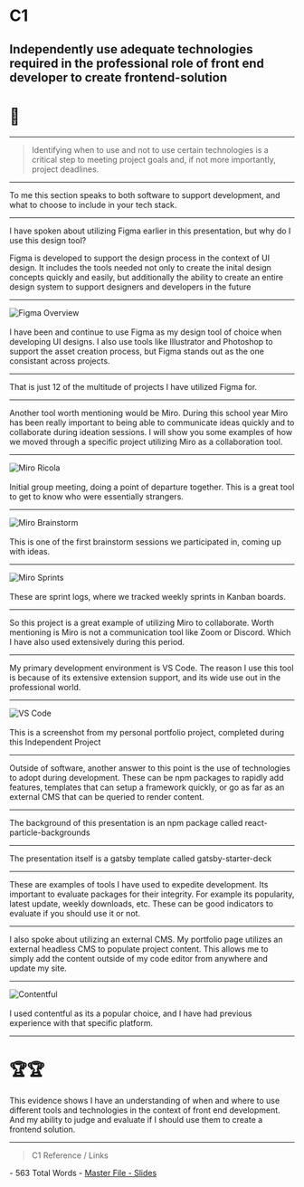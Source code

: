 # C1 

## Independently use adequate technologies required in the professional role of front end developer to create frontend-solution

# 🤔
---

> Identifying when to use and not to use certain technologies is a critical step to meeting project goals and, if not more importantly, project deadlines.

---

To me this section speaks to both software to support development, and what to choose to include in your tech stack. 

---

I have spoken about utilizing Figma earlier in this presentation, but why do I use this design tool?

Figma is developed to support the design process in the context of UI design. It includes the tools needed not only to create the inital design concepts quickly and easily, but additionally the ability to create an entire design system to support designers and developers in the future 

---

![Figma Overview](./figma3.png) <br></br>
I have been and continue to use Figma as my design tool of choice when developing UI designs. I also use tools like Illustrator and Photoshop to support the asset creation process, but Figma stands out as the one consistant across projects.

---

That is just 12 of the multitude of projects I have utilized Figma for.

---

Another tool worth mentioning would be Miro. During this school year Miro has been really important to being able to communicate ideas quickly and to collaborate during ideation sessions. I will show you some examples of how we moved through a specific project utilizing Miro as a collaboration tool.

---

![Miro Ricola](./miro1.png) <br></br>
Initial group meeting, doing a point of departure together. This is a great tool to get to know who were essentially strangers. 

---

![Miro Brainstorm](./miro2.png)<br></br>
This is one of the first brainstorm sessions we participated in, coming up with ideas.

---

![Miro Sprints](./miro3.png)<br></br>
These are sprint logs, where we tracked weekly sprints in Kanban boards.

---

So this project is a great example of utilizing Miro to collaborate. Worth mentioning is Miro is not a communication tool like Zoom or Discord. Which I have also used extensively during this period. 

---

My primary development environment is VS Code. The reason I use this tool is because of its extensive extension support, and its wide use out in the professional world. 

---

![VS Code](./vscode.png)<br></br>
This is a screenshot from my personal portfolio project, completed during this Independent Project

---

Outside of software, another answer to this point is the use of technologies to adopt during development. These can be npm packages to rapidly add features, templates that can setup a framework quickly, or go as far as an external CMS that can be queried to render content.

---

The background of this presentation is an npm package called react-particle-backgrounds

---

The presentation itself is a gatsby template called gatsby-starter-deck

---

These are examples of tools I have used to expedite development. Its important to evaluate packages for their integrity. For example its popularity, latest update, weekly downloads, etc. These can be good indicators to evaluate if you should use it or not. 

---

I also spoke about utilizing an external CMS. My portfolio page utilizes an external headless CMS to populate project content. This allows me to simply add the content outside of my code editor from anywhere and update my site.

---

![Contentful](./contentful.png)<br></br>
I used contentful as its a popular choice, and I have had previous experience with that specific platform.

---

# 🏆🏆

This evidence shows I have an understanding of when and where to use different tools and technologies in the context of front end development. And my ability to judge and evaluate if I should use them to create a frontend solution.

---

> C1
> Reference / Links
<span class='ulItem'>
- 563 Total Words
- <a href='https://github.com/wikidbrit/assessment_3/blob/main/src/slides/02-C1.md' target="_blank" >Master File - Slides</a></span>



